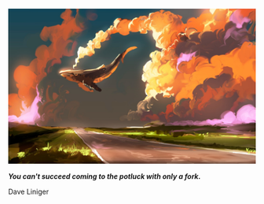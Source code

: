 <p align="center"><img src="readme.jpeg"></p>

_**You can't succeed coming to the potluck with only a fork.**_

Dave Liniger